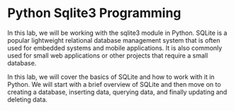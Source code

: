 # Python Sqlite3 Programming

In this lab, we will be working with the sqlite3 module in Python. SQLite is a popular lightweight relational database management system that is often used for embedded systems and mobile applications. It is also commonly used for small web applications or other projects that require a small database.

In this lab, we will cover the basics of SQLite and how to work with it in Python. We will start with a brief overview of SQLite and then move on to creating a database, inserting data, querying data, and finally updating and deleting data.